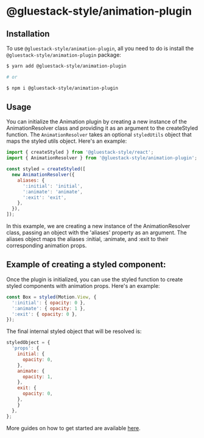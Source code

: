 # @gluestack-style/animation-plugin

## Installation

To use `@gluestack-style/animation-plugin`, all you need to do is install the
`@gluestack-style/animation-plugin` package:

```sh
$ yarn add @gluestack-style/animation-plugin

# or

$ npm i @gluestack-style/animation-plugin
```

## Usage

You can initialize the Animation plugin by creating a new instance of the AnimationResolver class and providing it as an argument to the createStyled function. The `AnimationResolver` takes an optional `styledUtils` object that maps the styled utils object. Here's an example:

```jsx
import { createStyled } from '@gluestack-style/react';
import { AnimationResolver } from '@gluestack-style/animation-plugin';

const styled = createStyled([
  new AnimationResolver({
    aliases: {
      ':initial': 'initial',
      ':animate': 'animate',
      ':exit': 'exit',
    },
  }),
]);
```

In this example, we are creating a new instance of the AnimationResolver class, passing an object with the 'aliases' property as an argument. The aliases object maps the aliases :initial, :animate, and :exit to their corresponding animation props.

## Example of creating a styled component:

Once the plugin is initialized, you can use the styled function to create styled components with animation props. Here's an example:

```jsx
const Box = styled(Motion.View, {
  ':initial': { opacity: 0 },
  ':animate': { opacity: 1 },
  ':exit': { opacity: 0 },
});
```

The final internal styled object that will be resolved is:

```jsx
styledObject = {
  'props': {
    initial: {
      opacity: 0,
    },
    animate: {
      opacity: 1,
    },
    exit: {
      opacity: 0,
    },
    }
  },
};
```

More guides on how to get started are available
[here](https://style.gluestack.io/).
